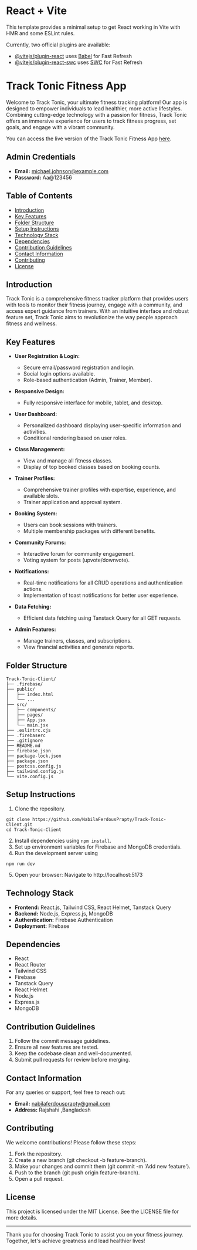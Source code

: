 # React + Vite

This template provides a minimal setup to get React working in Vite with HMR and some ESLint rules.

Currently, two official plugins are available:

- [@vitejs/plugin-react](https://github.com/vitejs/vite-plugin-react/blob/main/packages/plugin-react/README.md) uses [Babel](https://babeljs.io/) for Fast Refresh
- [@vitejs/plugin-react-swc](https://github.com/vitejs/vite-plugin-react-swc) uses [SWC](https://swc.rs/) for Fast Refresh

# Track Tonic Fitness App

Welcome to Track Tonic, your ultimate fitness tracking platform! Our app is designed to empower individuals to lead healthier, more active lifestyles. Combining cutting-edge technology with a passion for fitness, Track Tonic offers an immersive experience for users to track fitness progress, set goals, and engage with a vibrant community.

You can access the live version of the Track Tonic Fitness App [here](https://tracktonicfitnesstraining.web.app/).

## Admin Credentials

- **Email:** michael.johnson@example.com
- **Password:** Aa@123456

## Table of Contents

- [Introduction](#introduction)
- [Key Features](#key-features)
- [Folder Structure](#folder-structure)
- [Setup Instructions](#setup-instructions)
- [Technology Stack](#technology-stack)
- [Dependencies](#dependencies)
- [Contribution Guidelines](#contribution-guidelines)
- [Contact Information](#contact-information)
- [Contributing](#contributing)
- [License](#license)

## Introduction

Track Tonic is a comprehensive fitness tracker platform that provides users with tools to monitor their fitness journey, engage with a community, and access expert guidance from trainers. With an intuitive interface and robust feature set, Track Tonic aims to revolutionize the way people approach fitness and wellness.

## Key Features

- **User Registration & Login:**

  - Secure email/password registration and login.
  - Social login options available.
  - Role-based authentication (Admin, Trainer, Member).

- **Responsive Design:**

  - Fully responsive interface for mobile, tablet, and desktop.

- **User Dashboard:**

  - Personalized dashboard displaying user-specific information and activities.
  - Conditional rendering based on user roles.

- **Class Management:**

  - View and manage all fitness classes.
  - Display of top booked classes based on booking counts.

- **Trainer Profiles:**

  - Comprehensive trainer profiles with expertise, experience, and available slots.
  - Trainer application and approval system.

- **Booking System:**

  - Users can book sessions with trainers.
  - Multiple membership packages with different benefits.

- **Community Forums:**

  - Interactive forum for community engagement.
  - Voting system for posts (upvote/downvote).

- **Notifications:**

  - Real-time notifications for all CRUD operations and authentication actions.
  - Implementation of toast notifications for better user experience.

- **Data Fetching:**

  - Efficient data fetching using Tanstack Query for all GET requests.

- **Admin Features:**
  - Manage trainers, classes, and subscriptions.
  - View financial activities and generate reports.

## Folder Structure

```plaintext
Track-Tonic-Client/
├── .firebase/
├── public/
│   ├── index.html
│   └── ...
├── src/
│   ├── components/
│   ├── pages/
│   ├── App.jsx
│   └── main.jsx
├── .eslintrc.cjs
├── .firebaserc
├── .gitignore
├── README.md
├── firebase.json
├── package-lock.json
├── package.json
├── postcss.config.js
├── tailwind.config.js
└── vite.config.js
```

## Setup Instructions

1. Clone the repository.

```
git clone https://github.com/NabilaFerdousPrapty/Track-Tonic-Client.git
cd Track-Tonic-Client
```

2. Install dependencies using
 `npm install`.
3. Set up environment variables for Firebase and MongoDB credentials.
4. Run the development server using 
```
npm run dev
```
5. Open your browser:
Navigate to http://localhost:5173

## Technology Stack

- **Frontend:** React.js, Tailwind CSS, React Helmet, Tanstack Query
- **Backend:** Node.js, Express.js, MongoDB
- **Authentication:** Firebase Authentication
- **Deployment:** Firebase

## Dependencies

- React
- React Router
- Tailwind CSS
- Firebase
- Tanstack Query
- React Helmet
- Node.js
- Express.js
- MongoDB

## Contribution Guidelines

1. Follow the commit message guidelines.
2. Ensure all new features are tested.
3. Keep the codebase clean and well-documented.
4. Submit pull requests for review before merging.

## Contact Information

For any queries or support, feel free to reach out:

- **Email:** nabilaferdousprapty@gmail.com
- **Address:** Rajshahi ,Bangladesh
## Contributing
We welcome contributions! Please follow these steps:

1. Fork the repository.
2. Create a new branch (git checkout -b feature-branch).
3. Make your changes and commit them (git commit -m 'Add new feature').
4. Push to the branch (git push origin feature-branch).
5. Open a pull request.

## License

This project is licensed under the MIT License. See the LICENSE file for more details.

---

Thank you for choosing Track Tonic to assist you on your fitness journey. Together, let's achieve greatness and lead healthier lives!
